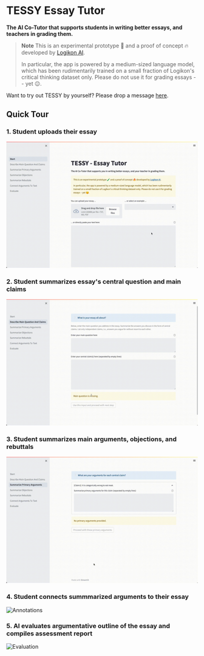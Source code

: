 # TESSY Essay Tutor

**The AI Co-Tutor that supports students in writing better essays, and teachers in grading them.**

> **Note**
> This is an experimental prototype 🧪 and a proof of concept 🔥 developed by [Logikon AI](http://logikon.ai).
>  
> In particular, the app is powered by a medium-sized language model,
which has been rudimentarily trained on a small fraction of Logikon's critical thinking dataset only.
Please do not use it for grading essays -- yet 😉.

Want to try out TESSY by yourself? Please drop a message [here](https://forms.gle/eJfuVqcdnzt4NRWi6).

## Quick Tour

### 1. Student uploads their essay

![Upload Essay](media/upload.gif) 

### 2. Student summarizes essay's central question and main claims

![Summarize Claims](media/claims.gif) 

### 3. Student summarizes main arguments, objections, and rebuttals

![Summarize Arguments](media/arguments.gif) 

### 4. Student connects summmarized arguments to their essay

![Annotations](media/annotation.gif) 

### 5. AI evaluates argumentative outline of the essay and compiles assessment report

![Evaluation](media/evaluation.gif) 








